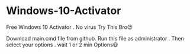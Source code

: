 # Windows-10-Activator
Free Windows 10 Activator . No virus Try This Bro😉


Download main.cmd file from github. Run this file as administrator . Then select your options . wait 1 or 2 min Options😃
